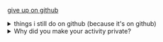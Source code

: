 [give up on github](https://sfconservancy.org/GiveUpGitHub/)

<details><summary>things i still do on github (because it's on github)</summary>

- [synadm](https://github.com/JOJ0/synadm)
- complaining about the lack of licenses in a project on github ([example](https://github.com/mastodon/joinmastodon/issues/323))
- file bugs and issues ([example](https://github.com/hifi/heisenbridge/issues/249))
- [updating homebrew](https://github.com/Homebrew/homebrew-cask/pull/142319)

</details>

<details><summary>Why did you make your activity private?</summary>

Because frankly, who cares? If you're here to write code, looking at
profiles for maybe some dopamine hits (or self-comparison and realizing
you're inferior in amounts of activity to [some random human who uses
computer and internet][nekopsykose]) is not going to achieve any code
writing. The code doesn't write itself, it has to be written (even with AI,
which [has it's own issues][aiissue]).

[nekopsykose]:https://github.com/nekopsykose

[aiissue]:https://drewdevault.com/2022/06/23/Copilot-GPL-washing.html

</details>

